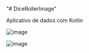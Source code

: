 "# DiceRollerImage" 
<p>Aplicativo de dados com Kotlin<p>
  
 ![image](https://user-images.githubusercontent.com/99426704/167635512-806257e7-9866-4eb2-91dd-cbd6598dfbf8.png)
 

![image](https://user-images.githubusercontent.com/99426704/167635161-0bcf146b-5d36-44c3-a186-433409866e8e.png)

